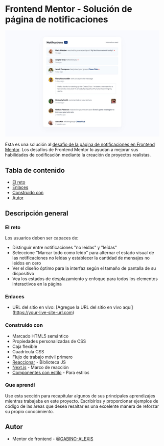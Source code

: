 # Frontend Mentor - Solución de página de notificaciones

![](/design/desktop-design.jpg)

Esta es una solución al [desafío de la página de notificaciones en Frontend Mentor](https://www.frontendmentor.io/challenges/notifications-page-DqK5QAmKbC). Los desafíos de Frontend Mentor lo ayudan a mejorar sus habilidades de codificación mediante la creación de proyectos realistas.

## Tabla de contenido

   - [El reto](#el-reto)
   - [Enlaces](#enlaces)
   - [Construido con](#construido-con)
- [Autor](#autor)

## Descripción general

### El reto

Los usuarios deben ser capaces de:

- Distinguir entre notificaciones "no leídas" y "leídas"
- Seleccione "Marcar todo como leído" para alternar el estado visual de las notificaciones no leídas y establecer la cantidad de mensajes no leídos en cero
- Ver el diseño óptimo para la interfaz según el tamaño de pantalla de su dispositivo
- Vea los estados de desplazamiento y enfoque para todos los elementos interactivos en la página

### Enlaces

- URL del sitio en vivo: [Agregue la URL del sitio en vivo aquí] (https://your-live-site-url.com)

### Construido con

- Marcado HTML5 semántico
- Propiedades personalizadas de CSS
- Caja flexible
- Cuadrícula CSS
- Flujo de trabajo móvil primero
- [Reaccionar](https://reactjs.org/) - Biblioteca JS
- [Next.js](https://nextjs.org/) - Marco de reacción
- [Componentes con estilo](https://styled-components.com/) - Para estilos

### Que aprendí

Use esta sección para recapitular algunos de sus principales aprendizajes mientras trabajaba en este proyecto. Escribirlos y proporcionar ejemplos de código de las áreas que desea resaltar es una excelente manera de reforzar su propio conocimiento.

## Autor
- Mentor de frontend - [@GABINO-ALEXIS](https://www.frontendmentor.io/profile/GABINO-ALEXIS)
